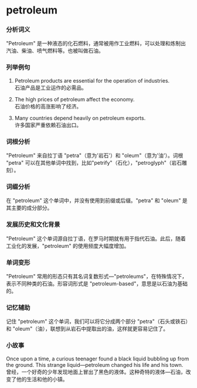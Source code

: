 # petroleum

### 分析词义

  

"Petroleum" 是一种液态的化石燃料，通常被用作工业燃料，可以处理和炼制出汽油、柴油、喷气燃料等。也被叫做石油。

  

### 列举例句

  

1.  Petroleum products are essential for the operation of industries.  
    石油产品是工业运作的必需品。
    
      
    
2.  The high prices of petroleum affect the economy.  
    石油价格的高涨影响了经济。
    
      
    
3.  Many countries depend heavily on petroleum exports.  
    许多国家严重依赖石油出口。
    
      
    

  

### 词根分析

  

"Petroleum" 来自拉丁语 "petra"（意为'岩石'）和 "oleum"（意为'油'）。词根 "petra" 可以在其他单词中找到，比如"petrify"（石化），"petroglyph"（岩石雕刻）。

  

### 词缀分析

  

在 "petroleum" 这个单词中，并没有使用到前缀或后缀。"petra" 和 "oleum" 是其主要的成分部分。

  

### 发展历史和文化背景

  

"Petroleum" 这个单词源自拉丁语，在罗马时期就有用于指代石油。此后，随着工业化的发展，"petroleum" 的使用频度大幅度增加。

  

### 单词变形

  

"Petroleum" 常用的形态只有其名词复数形式—"petroleums"，在特殊情况下，表示不同种类的石油。形容词形式是 "petroleum-based"，意思是以石油为基础的。

  

### 记忆辅助

  

记住 "petroleum" 这个单词，我们可以将它分成两个部分 "petra"（石头或铁石）和 "oleum"（油），联想到从岩石中提取出的油，这样就更容易记住了。

  

### 小故事

  

Once upon a time, a curious teenager found a black liquid bubbling up from the ground. This strange liquid—petroleum changed his life and his town.  
曾经，一个好奇的少年发现地面上冒出了黑色的液体。这种奇特的液体—石油，改变了他的生活和他的小镇。
